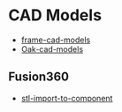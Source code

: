 # CAD Models
* [frame-cad-models](https://www.thingiverse.com/thing:511668)
* [Oak-cad-models](https://github.com/luxonis/depthai-hardware/tree/master/DM9095_OAK-D-LITE_DepthAI_USB3C)

## Fusion360
* [stl-import-to-component](https://www.youtube.com/watch?v=CeMHqa9Pxn8)
